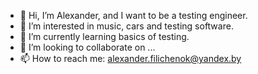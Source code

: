 - 👋 Hi, I’m Alexander, and I want to be a testing engineer.
- 👀 I’m interested in music, cars and testing software.
- 🌱 I’m currently learning basics of testing.
- 💞️ I’m looking to collaborate on ...
- 📫 How to reach me: alexander.filichenok@yandex.by

<!---
shoorische/shoorische is a ✨ special ✨ repository because its `README.md` (this file) appears on your GitHub profile.
You can click the Preview link to take a look at your changes.
--->
